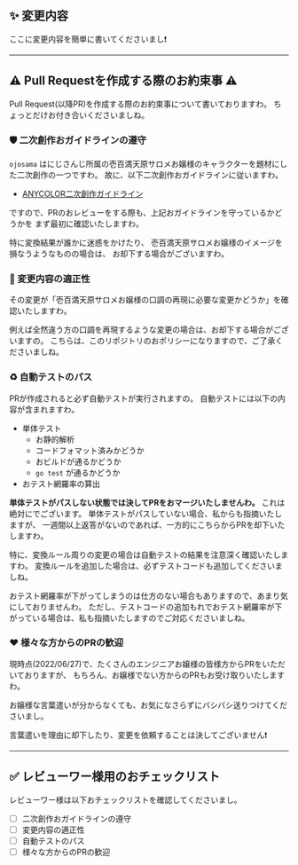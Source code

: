 ## :sparkles: 変更内容

ここに変更内容を簡単に書いてくださいまし❗

---

## :warning: Pull Requestを作成する際のお約束事 :warning:

Pull Request(以降PR)を作成する際のお約束事について書いておりますわ。
ちょっとだけお付き合いくださいましね。

### :shield: 二次創作おガイドラインの遵守

`ojosama` はにじさんじ所属の壱百満天原サロメお嬢様のキャラクターを題材にした二次創作の一つですわ。
故に、以下二次創作おガイドラインに従いますわ。

* [ANYCOLOR二次創作ガイドライン](https://event.nijisanji.app/guidelines/)

ですので、PRのおレビューをする際も、上記おガイドラインを守っているかどうかを
まず最初に確認いたしますわ。

特に変換結果が誰かに迷惑をかけたり、
壱百満天原サロメお嬢様のイメージを損なうようなものの場合は、
お却下する場合がございますわ。

### :100: 変更内容の適正性

その変更が「壱百満天原サロメお嬢様の口調の再現に必要な変更かどうか」を確認いたしますわ。

例えば全然違う方の口調を再現するような変更の場合は、お却下する場合がございますの。
こちらは、このリポジトリのおポリシーになりますので、ご了承くださいましね。

### :recycle: 自動テストのパス

PRが作成されると必ず自動テストが実行されますの。
自動テストには以下の内容が含まれますわ。

- 単体テスト
  - お静的解析
  - コードフォマット済みかどうか
  - おビルドが通るかどうか
  - `go test` が通るかどうか
- おテスト網羅率の算出

**単体テストがパスしない状態では決してPRをおマージいたしませんわ。**
これは絶対にでございます。
単体テストがパスしていない場合、私からも指摘いたしますが、
一週間以上返答がないのであれば、一方的にこちらからPRを却下いたしますわ。

特に、変換ルール周りの変更の場合は自動テストの結果を注意深く確認いたしますわ。
変換ルールを追加した場合は、必ずテストコードも追加してくださいましね。

おテスト網羅率が下がってしまうのは仕方のない場合もありますので、あまり気にしておりませんわ。
ただし、テストコードの追加もれでおテスト網羅率が下がっている場合は、私も指摘いたしますのでご対応くださいましね。

### :heart: 様々な方からのPRの歓迎

現時点(2022/06/27)で、たくさんのエンジニアお嬢様の皆様方からPRをいただいておりますが、
もちろん、お嬢様でない方からのPRもお受け取りいたしますわ。

お嬢様な言葉遣いが分からなくても、お気になさらずにバシバシ送りつけてくださいまし。

言葉遣いを理由に却下したり、変更を依頼することは決してございません❗

---

## :white_check_mark: レビューワー様用のおチェックリスト

レビューワー様は以下おチェックリストを確認してくださいまし。

- [ ] 二次創作おガイドラインの遵守
- [ ] 変更内容の適正性
- [ ] 自動テストのパス
- [ ] 様々な方からのPRの歓迎
